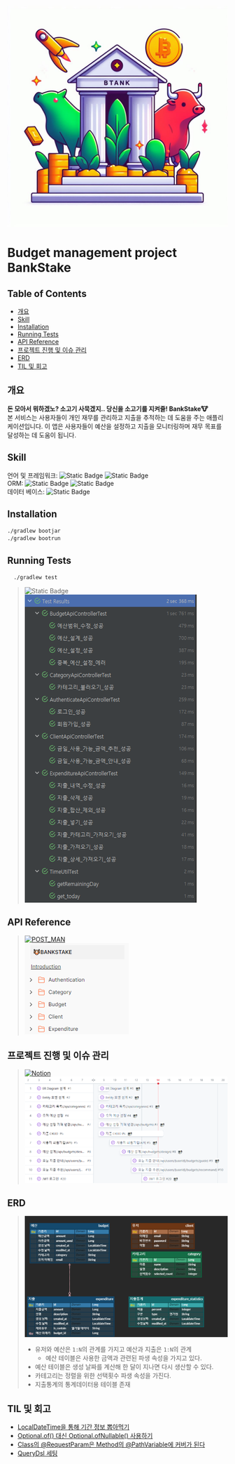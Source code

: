 ![logo](src/main/resources/static/img/logo.jpg)

# Budget management project BankStake

## Table of Contents
- [개요](#개요)
- [Skill](#Skill)
- [Installation](#Installation)
- [Running Tests](#running-tests)
- [API Reference](#api-reference)
- [프로젝트 진행 및 이슈 관리](#프로젝트-진행-및-이슈-관리)
- [ERD](#ERD)
- [TIL 및 회고](#til-및-회고)

## 개요
**돈 모아서 뭐하겠노? 소고기 사묵겠지.. 당신을 소고기를 지켜줄! BankStake🐮** <br>
본 서비스는 사용자들이 개인 재무를 관리하고 지출을 추적하는 데 도움을 주는 애플리케이션입니다. 
이 앱은 사용자들이 예산을 설정하고 지출을 모니터링하며 재무 목표를 달성하는 데 도움이 됩니다.

## Skill
언어 및 프레임워크: ![Static Badge](https://img.shields.io/badge/JAVA-17-green) ![Static Badge](https://img.shields.io/badge/Spring_boot-REST-green)<br/>
ORM: ![Static Badge](https://img.shields.io/badge/JPA-green) ![Static Badge](https://img.shields.io/badge/QueryDsl-blue)<br/>
데이터 베이스: ![Static Badge](https://img.shields.io/badge/h2-2.1.214-blue) <br/>

## Installation

```bash
./gradlew bootjar
./gradlew bootrun
```

## Running Tests
```bash
  ./gradlew test
```

> ![Static Badge](https://img.shields.io/badge/Test_Passed-18/18-green)<br>
> ![coverage](src/main/resources/static/img/test_result.png)

## API Reference
> [![POST_MAN](https://img.shields.io/badge/POSTMAN_-CLICK🖱-%23000000.svg?style=for-the-badge&logo=postman&logoColor=white)](https://documenter.getpostman.com/view/18383272/2s9YXo2L9p)<br>
> ![Project_](src/main/resources/static/img/api_reference.png)

## 프로젝트 진행 및 이슈 관리

> [![Notion](https://img.shields.io/badge/Github_project_-CLICK🖱-%23000000.svg?style=for-the-badge&logo=Github&logoColor=white)](https://github.com/users/U-jinLee/projects/1)<br>
> ![Project_](src/main/resources/static/img/project.png)


## ERD
> ![Project_](src/main/resources/static/img/ERD.png)
> - 유저와 예산은 `1:N`의 관계를 가지고 예산과 지출은 `1:N`의 관계
>   - 예산 테이블은 사용한 금액과 관련된 파생 속성을 가지고 있다.
> - 예산 테이블은 생성 날짜를 계산해 한 달이 지나면 다시 생산할 수 있다.
> - 카테고리는 정렬을 위한 선택횟수 파생 속성을 가진다.
> - 지출통계의 통계데이터용 테이블 존재

## TIL 및 회고
- [LocalDateTime을 통해 기간 정보 뽑아먹기](https://diligent-mangosteen-06d.notion.site/LocalDateTime-9b32b72fef45406b9e2162c0360ecaf5?pvs=4)
- [Optional.of() 대신 Optional.ofNullable() 사용하기](https://diligent-mangosteen-06d.notion.site/Optional-Optional-of-Optional-ofNullable-bd7efda95fa9455c9693180cbfddda81?pvs=4)
- [Class의 @RequestParam은 Method의 @PathVariable에 커버가 된다](https://diligent-mangosteen-06d.notion.site/Class-RequestParam-Method-PathVariable-546969a4558040d7b9f3e340a493255e?pvs=4)
- [QueryDsl 세팅](https://diligent-mangosteen-06d.notion.site/Querydsl-bb19c5e700564401a5bf7d4f2eca29b8?pvs=4)

<br/>